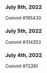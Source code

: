 ### July 8th, 2022

Commit #195430

### July 5th, 2022

Commit #314353


### July 4th, 2022

Commit #72281
